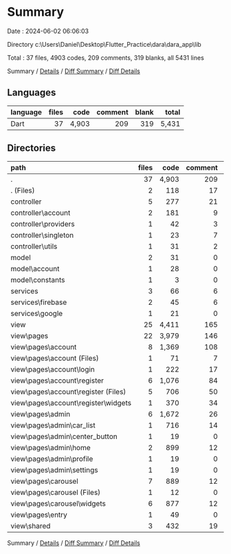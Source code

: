 # Summary

Date : 2024-06-02 06:06:03

Directory c:\\Users\\Daniel\\Desktop\\Flutter_Practice\\dara\\dara_app\\lib

Total : 37 files,  4903 codes, 209 comments, 319 blanks, all 5431 lines

Summary / [Details](details.md) / [Diff Summary](diff.md) / [Diff Details](diff-details.md)

## Languages
| language | files | code | comment | blank | total |
| :--- | ---: | ---: | ---: | ---: | ---: |
| Dart | 37 | 4,903 | 209 | 319 | 5,431 |

## Directories
| path | files | code | comment | blank | total |
| :--- | ---: | ---: | ---: | ---: | ---: |
| . | 37 | 4,903 | 209 | 319 | 5,431 |
| . (Files) | 2 | 118 | 17 | 14 | 149 |
| controller | 5 | 277 | 21 | 36 | 334 |
| controller\\account | 2 | 181 | 9 | 14 | 204 |
| controller\\providers | 1 | 42 | 3 | 6 | 51 |
| controller\\singleton | 1 | 23 | 7 | 11 | 41 |
| controller\\utils | 1 | 31 | 2 | 5 | 38 |
| model | 2 | 31 | 0 | 2 | 33 |
| model\\account | 1 | 28 | 0 | 2 | 30 |
| model\\constants | 1 | 3 | 0 | 0 | 3 |
| services | 3 | 66 | 6 | 13 | 85 |
| services\\firebase | 2 | 45 | 6 | 8 | 59 |
| services\\google | 1 | 21 | 0 | 5 | 26 |
| view | 25 | 4,411 | 165 | 254 | 4,830 |
| view\\pages | 22 | 3,979 | 146 | 218 | 4,343 |
| view\\pages\\account | 8 | 1,369 | 108 | 121 | 1,598 |
| view\\pages\\account (Files) | 1 | 71 | 7 | 8 | 86 |
| view\\pages\\account\\login | 1 | 222 | 17 | 18 | 257 |
| view\\pages\\account\\register | 6 | 1,076 | 84 | 95 | 1,255 |
| view\\pages\\account\\register (Files) | 5 | 706 | 50 | 59 | 815 |
| view\\pages\\account\\register\\widgets | 1 | 370 | 34 | 36 | 440 |
| view\\pages\\admin | 6 | 1,672 | 26 | 54 | 1,752 |
| view\\pages\\admin\\car_list | 1 | 716 | 14 | 24 | 754 |
| view\\pages\\admin\\center_button | 1 | 19 | 0 | 3 | 22 |
| view\\pages\\admin\\home | 2 | 899 | 12 | 21 | 932 |
| view\\pages\\admin\\profile | 1 | 19 | 0 | 3 | 22 |
| view\\pages\\admin\\settings | 1 | 19 | 0 | 3 | 22 |
| view\\pages\\carousel | 7 | 889 | 12 | 33 | 934 |
| view\\pages\\carousel (Files) | 1 | 12 | 0 | 3 | 15 |
| view\\pages\\carousel\\widgets | 6 | 877 | 12 | 30 | 919 |
| view\\pages\\entry | 1 | 49 | 0 | 10 | 59 |
| view\\shared | 3 | 432 | 19 | 36 | 487 |

Summary / [Details](details.md) / [Diff Summary](diff.md) / [Diff Details](diff-details.md)